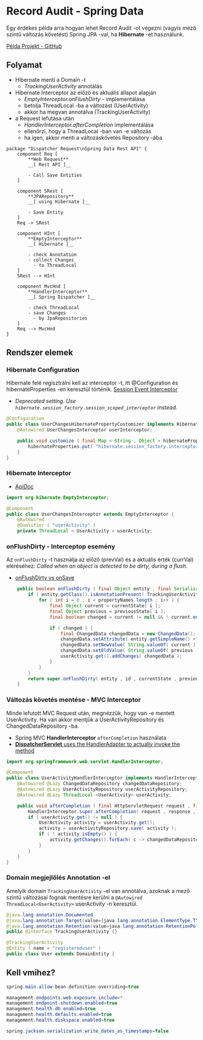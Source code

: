 # Record Audit - Spring Data

Egy érdekes példa arra hogyan lehet Record Audit -ot végezni (vagyis mező szintű változás követést) Spring JPA -val, ha **Hibernate** -et használunk.

[Példa Projekt - GitHub](https://github.com/McLuck/user-crud)

## Folyamat

-   Hibernate menti a Domain -t
    -   _TrackingUserActivity_ annotálás
-   Hibernate Interceptor az előző és aktuális állapot alapján
    -   _EmptyInterceptor.onFlushDirty_ - implementálása
    -   betolja ThreadLocal -ba a változást (UserActivity)
    -   akkor ha megvan annotálva (TrackingUserActivity)
-   a Request lefutása után
    -   _HandlerInterceptor.afterCompletion_ implementálása
    -   ellenőrzi, hogy a ThreadLocal -ban van -e változás
    -   ha igen, akkor menti a változáskövetés Repository -ába

```plantuml
package "Dispatcher Request\nSpring Data Rest API" {
	component Req [
		**Web Request**
		__[ Rest API ]__

		- Call Save Entities
	]

	component SRest [
		**JPARepository**
		__[ using Hibernate ]__

		- Save Entity
	]
	Req -> SRest

	component HInt [
		**EmptyInterceptor**
		__[ Hibernate ]__

		- check Annotation
		- collect Changes
		  - to ThreadLocal
	]
	SRest --> HInt

	component MvcHnd [
		**HandlerInterceptor**
		__[ Spring Dispatcher ]__

		- check ThreadLocal
		- save Changes
		  - by JpaRepositories
	]
	Req --> MvcHnd
}
```

## Rendszer elemek

### Hibernate Configuration

Hibernate felé regisztrálni kell az interceptor -t, itt @Configuration és hibernateProperties -en keresztül történik.
[Session Event Interceptor](https://docs.jboss.org/hibernate/orm/5.5/userguide/html_single/Hibernate_User_Guide.html#configurations-session-events)

-   _Deprecated setting. Use `hibernate.session_factory.session_scoped_interceptor` instead._

```java
@Configuration
public class UserChangesHibernatePropertyCustomizer implements HibernatePropertiesCustomizer {
    @Autowired UserChangesInterceptor userInterceptor;

    public void customize ( final Map < String , Object > hibernateProperties ) {
        hibernateProperties.put( "hibernate.session_factory.interceptor" , userInterceptor );
    }
}
```

### Hibernate Interceptor

-   [ApiDoc](https://docs.jboss.org/hibernate/orm/5.5/javadocs/org/hibernate/EmptyInterceptor.html)

```java
import org.hibernate.EmptyInterceptor;

@Component
public class UserChangesInterceptor extends EmptyInterceptor {
    @Autowired
    @Qualifier ( "userActivity" )
    private ThreadLocal < UserActivity > userActivity;
```

### onFlushDirty - Interceptop esemény

Az `onFlushDirty` -t használja az előző (prevVal) és a aktuális érték (currVal) eléréséhez:
_Called when an object is detected to be dirty, during a flush._

-   [onFlushDirty vs onSave](https://stackoverflow.com/questions/25155868/hibernate-interceptors-why-is-onflushdirty-called-after-onsave)

```java
    public boolean onFlushDirty ( final Object entity , final Serializable id , final Object[] currentState , final Object[] previousState , final String[] propertyNames , final Type[] types ) {
        if ( entity.getClass().isAnnotationPresent( TrackingUserActivity.class ) ) {
            for ( int i = 0 ; i < propertyNames.length ; i++ ) {
                final Object current = currentState[ i ];
                final Object previous = previousState[ i ];
                final boolean changed = current != null && ! current.equals( previous );

                if ( changed ) {
                    final ChangedData changedData = new ChangedData();
                    changedData.setAttribute( entity.getSimpleName() +"."+ propertyNames[ i ] ) );
                    changedData.setNewValue( String.valueOf( current ) );
                    changedData.setOldValue( String.valueOf( previous ) );
                    userActivity.get().addChanges( changedData );
                }
            }
        }
        return super.onFlushDirty( entity , id , currentState , previousState , propertyNames , types );
    }
```

### Változás követés mentése - MVC Interceptor

Minde lefutott MVC Request után, megnézzük, hogy van -e mentett UserActivity.
Ha van akkor mentjük a UserActivityRepository és ChangedDataRepository -ba.

-   Spring MVC **HandlerInterceptor** `afterCompletion` használata
-   [**DispatcherServlet** uses the HandlerAdapter to actually invoke the method](https://www.baeldung.com/spring-mvc-handlerinterceptor)

```java
import org.springframework.web.servlet.HandlerInterceptor;

@Component
public class UserActivityHandlerInterceptor implements HandlerInterceptor {
    @Autowired @Lazy ChangedDataRepository changedDataRepository;
    @Autowired @Lazy UserActivityRepository userActivityRepository;
    @Autowired @Lazy ThreadLocal <UserActivity> userActivity;

    public void afterCompletion ( final HttpServletRequest request , final HttpServletResponse response , final Object handler , final Exception ex ) throws Exception {
        HandlerInterceptor.super.afterCompletion( request , response , handler , ex );
        if ( userActivity.get() != null ) {
            UserActivity activity = userActivity.get();
            activity = userActivityRepository.save( activity );
            if ( ! activity.isEmpty() ) {
                activity.getChanges().forEach( c -> changedDataRepository.save( c ) );
            }
        }
    }
}
```

### Domain megjejlőlés Annotation -el

Amelyik domain `TrackingUserActivity` -el van annotálva, azoknak a mező szintű változásai fognak mentésre kerülni a `@Autowired ThreadLocal<UserActivity>` userActivity -n keresztül.

```java
@java.lang.annotation.Documented
@java.lang.annotation.Target(value={java.lang.annotation.ElementType.TYPE})
@java.lang.annotation.Retention(value=java.lang.annotation.RetentionPolicy.RUNTIME)
public @interface TrackingUserActivity {}
```

```java
@TrackingUserActivity
@Entity ( name = "registereduser" )
public class User extends DomainEntity {
```

## Kell vmihez?

```java
spring.main.allow-bean-definition-overriding=true

management.endpoints.web.exposure.include=*
management.endpoint.shutdown.enabled=true
management.health.db.enabled=true
management.health.defaults.enabled=true
management.health.diskspace.enabled=true

spring.jackson.serialization.write_dates_as_timestamps=false
```
